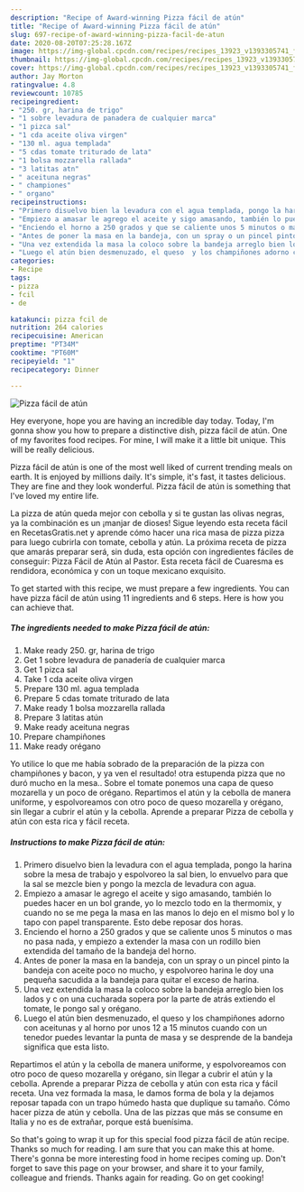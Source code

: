 ```yaml
---
description: "Recipe of Award-winning Pizza fácil de atún"
title: "Recipe of Award-winning Pizza fácil de atún"
slug: 697-recipe-of-award-winning-pizza-facil-de-atun
date: 2020-08-20T07:25:28.167Z
image: https://img-global.cpcdn.com/recipes/recipes_13923_v1393305741_foto_foto_00007891/751x532cq70/pizza-facil-de-atun-foto-principal.jpg
thumbnail: https://img-global.cpcdn.com/recipes/recipes_13923_v1393305741_foto_foto_00007891/751x532cq70/pizza-facil-de-atun-foto-principal.jpg
cover: https://img-global.cpcdn.com/recipes/recipes_13923_v1393305741_foto_foto_00007891/751x532cq70/pizza-facil-de-atun-foto-principal.jpg
author: Jay Morton
ratingvalue: 4.8
reviewcount: 10785
recipeingredient:
- "250. gr, harina de trigo"
- "1 sobre levadura de panadera de cualquier marca"
- "1 pizca sal"
- "1 cda aceite oliva virgen"
- "130 ml. agua templada"
- "5 cdas tomate triturado de lata"
- "1 bolsa mozzarella rallada"
- "3 latitas atn"
- " aceituna negras"
- " championes"
- " organo"
recipeinstructions:
- "Primero disuelvo bien la levadura con el agua templada, pongo la harina  sobre la mesa de trabajo y espolvoreo la sal bien,  lo envuelvo para que la sal se mezcle bien  y pongo la mezcla de levadura  con agua."
- "Empiezo a amasar le agrego el aceite y sigo amasando, también lo puedes hacer en un bol grande, yo lo mezclo todo en la thermomix,  y cuando no se me pega la masa en las manos lo dejo en el mismo bol y lo tapo con papel transparente.  Esto debe reposar dos horas."
- "Enciendo el horno a 250 grados y que se caliente unos 5 minutos o mas  no pasa nada, y empiezo a extender la masa con un rodillo bien extendida del tamaño de la bandeja del horno."
- "Antes de poner la masa en la bandeja, con un spray o un pincel pinto la bandeja con aceite poco no mucho, y espolvoreo harina le doy una pequeña sacudida a la bandeja para quitar el exceso de harina."
- "Una vez extendida la masa la coloco sobre la bandeja arreglo bien los lados y c on una cucharada sopera por la parte de atrás extiendo el tomate, le pongo sal y orégano."
- "Luego el atún bien desmenuzado, el queso  y los champiñones adorno con aceitunas y al horno por unos 12 a 15 minutos cuando con un tenedor puedes levantar la punta de masa y se desprende de la bandeja significa que esta listo."
categories:
- Recipe
tags:
- pizza
- fcil
- de

katakunci: pizza fcil de 
nutrition: 264 calories
recipecuisine: American
preptime: "PT34M"
cooktime: "PT60M"
recipeyield: "1"
recipecategory: Dinner

---
```



![Pizza fácil de atún](https://img-global.cpcdn.com/recipes/recipes_13923_v1393305741_foto_foto_00007891/751x532cq70/pizza-facil-de-atun-foto-principal.jpg)

Hey everyone, hope you are having an incredible day today. Today, I'm gonna show you how to prepare a distinctive dish, pizza fácil de atún. One of my favorites food recipes. For mine, I will make it a little bit unique. This will be really delicious.

Pizza fácil de atún is one of the most well liked of current trending meals on earth. It is enjoyed by millions daily. It's simple, it's fast, it tastes delicious. They are fine and they look wonderful. Pizza fácil de atún is something that I've loved my entire life.

La pizza de atún queda mejor con cebolla y si te gustan las olivas negras, ya la combinación es un ¡manjar de dioses! Sigue leyendo esta receta fácil en RecetasGratis.net y aprende cómo hacer una rica masa de pizza pizza para luego cubrirla con tomate, cebolla y atún. La próxima receta de pizza que amarás preparar será, sin duda, esta opción con ingredientes fáciles de conseguir: Pizza Fácil de Atún al Pastor. Esta receta fácil de Cuaresma es rendidora, económica y con un toque mexicano exquisito.


To get started with this recipe, we must prepare a few ingredients. You can have pizza fácil de atún using 11 ingredients and 6 steps. Here is how you can achieve that.

<!--inarticleads1-->

##### The ingredients needed to make Pizza fácil de atún:

1. Make ready 250. gr, harina de trigo
1. Get 1 sobre levadura de panadería de cualquier marca
1. Get 1 pizca sal
1. Take 1 cda aceite oliva virgen
1. Prepare 130 ml. agua templada
1. Prepare 5 cdas tomate triturado de lata
1. Make ready 1 bolsa mozzarella rallada
1. Prepare 3 latitas atún
1. Make ready  aceituna negras
1. Prepare  champiñones
1. Make ready  orégano


Yo utilice lo que me había sobrado de la preparación de la pizza con champiñones y bacon, y ya ven el resultado! otra estupenda pizza que no duró mucho en la mesa.. Sobre el tomate ponemos una capa de queso mozarella y un poco de orégano. Repartimos el atún y la cebolla de manera uniforme, y espolvoreamos con otro poco de queso mozarella y orégano, sin llegar a cubrir el atún y la cebolla. Aprende a preparar Pizza de cebolla y atún con esta rica y fácil receta. 

<!--inarticleads2-->

##### Instructions to make Pizza fácil de atún:

1. Primero disuelvo bien la levadura con el agua templada, pongo la harina  sobre la mesa de trabajo y espolvoreo la sal bien,  lo envuelvo para que la sal se mezcle bien  y pongo la mezcla de levadura  con agua.
1. Empiezo a amasar le agrego el aceite y sigo amasando, también lo puedes hacer en un bol grande, yo lo mezclo todo en la thermomix,  y cuando no se me pega la masa en las manos lo dejo en el mismo bol y lo tapo con papel transparente.  Esto debe reposar dos horas.
1. Enciendo el horno a 250 grados y que se caliente unos 5 minutos o mas  no pasa nada, y empiezo a extender la masa con un rodillo bien extendida del tamaño de la bandeja del horno.
1. Antes de poner la masa en la bandeja, con un spray o un pincel pinto la bandeja con aceite poco no mucho, y espolvoreo harina le doy una pequeña sacudida a la bandeja para quitar el exceso de harina.
1. Una vez extendida la masa la coloco sobre la bandeja arreglo bien los lados y c on una cucharada sopera por la parte de atrás extiendo el tomate, le pongo sal y orégano.
1. Luego el atún bien desmenuzado, el queso  y los champiñones adorno con aceitunas y al horno por unos 12 a 15 minutos cuando con un tenedor puedes levantar la punta de masa y se desprende de la bandeja significa que esta listo.


Repartimos el atún y la cebolla de manera uniforme, y espolvoreamos con otro poco de queso mozarella y orégano, sin llegar a cubrir el atún y la cebolla. Aprende a preparar Pizza de cebolla y atún con esta rica y fácil receta. Una vez formada la masa, le damos forma de bola y la dejamos reposar tapada con un trapo húmedo hasta que duplique su tamaño. Cómo hacer pizza de atún y cebolla. Una de las pizzas que más se consume en Italia y no es de extrañar, porque está buenísima. 

So that's going to wrap it up for this special food pizza fácil de atún recipe. Thanks so much for reading. I am sure that you can make this at home. There's gonna be more interesting food in home recipes coming up. Don't forget to save this page on your browser, and share it to your family, colleague and friends. Thanks again for reading. Go on get cooking!
